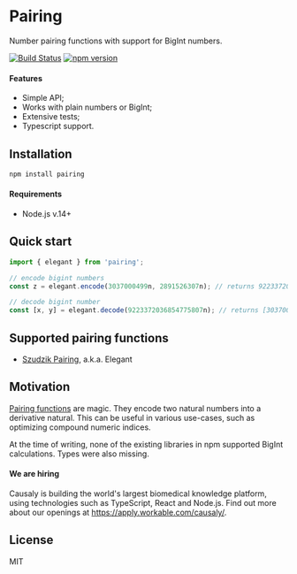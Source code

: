 # Pairing

Number pairing functions with support for BigInt numbers.

[![Build Status](https://github.com/causaly/pairing/actions/workflows/ci.yml/badge.svg?branch=main)](https://github.com/causaly/pairing/actions/workflows/ci.yml) [![npm version](https://badge.fury.io/js/pairing.svg)](https://www.npmjs.com/package/pairing)

#### Features

- Simple API;
- Works with plain numbers or BigInt;
- Extensive tests;
- Typescript support.

## Installation

```bash
npm install pairing
```

#### Requirements

- Node.js v.14+

## Quick start

```typescript
import { elegant } from 'pairing';

// encode bigint numbers
const z = elegant.encode(3037000499n, 2891526307n); // returns 9223372036854775807n

// decode bigint number
const [x, y] = elegant.decode(9223372036854775807n); // returns [3037000499n, 2891526307n]
```

## Supported pairing functions

- [Szudzik Pairing](http://szudzik.com/ElegantPairing.pdf), a.k.a. Elegant

## Motivation

[Pairing functions](https://en.wikipedia.org/wiki/Pairing_function) are magic. They encode two natural numbers into a derivative natural. This can be useful in various use-cases, such as optimizing compound numeric indices.

At the time of writing, none of the existing libraries in npm supported BigInt calculations. Types were also missing.

#### We are hiring

Causaly is building the world's largest biomedical knowledge platform, using technologies such as TypeScript, React and Node.js. Find out more about our openings at https://apply.workable.com/causaly/.

## License

MIT
